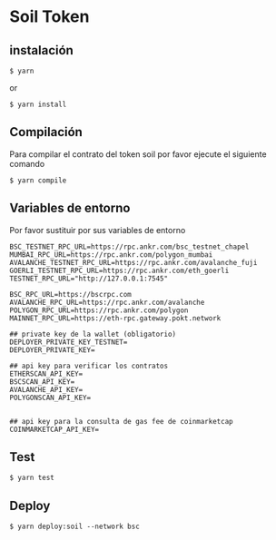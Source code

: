 # Soil Token


## instalación

```
$ yarn
```

or

```
$ yarn install
```

## Compilación

Para compilar el contrato del token soil por favor ejecute el siguiente comando

```
$ yarn compile
```

## Variables de entorno

Por favor sustituir por sus variables de entorno

```JS
BSC_TESTNET_RPC_URL=https://rpc.ankr.com/bsc_testnet_chapel
MUMBAI_RPC_URL=https://rpc.ankr.com/polygon_mumbai
AVALANCHE_TESTNET_RPC_URL=https://rpc.ankr.com/avalanche_fuji
GOERLI_TESTNET_RPC_URL=https://rpc.ankr.com/eth_goerli
TESTNET_RPC_URL="http://127.0.0.1:7545"

BSC_RPC_URL=https://bscrpc.com
AVALANCHE_RPC_URL=https://rpc.ankr.com/avalanche
POLYGON_RPC_URL=https://rpc.ankr.com/polygon
MAINNET_RPC_URL=https://eth-rpc.gateway.pokt.network

## private key de la wallet (obligatorio)
DEPLOYER_PRIVATE_KEY_TESTNET=
DEPLOYER_PRIVATE_KEY=

## api key para verificar los contratos
ETHERSCAN_API_KEY=
BSCSCAN_API_KEY=
AVALANCHE_API_KEY=
POLYGONSCAN_API_KEY=


## api key para la consulta de gas fee de coinmarketcap
COINMARKETCAP_API_KEY=

```
## Test

```
$ yarn test
```


## Deploy

```
$ yarn deploy:soil --network bsc
```